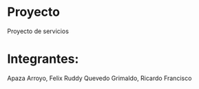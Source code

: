 Proyecto
========

Proyecto de servicios

Integrantes:
================
Apaza Arroyo, Felix Ruddy
Quevedo Grimaldo, Ricardo Francisco
